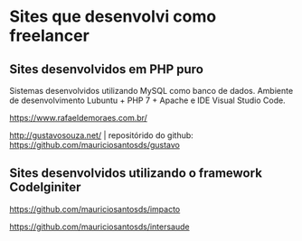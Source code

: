 # Sites que desenvolvi como freelancer

## Sites desenvolvidos em PHP puro

Sistemas desenvolvidos utilizando MySQL como banco de dados.
Ambiente de desenvolvimento Lubuntu + PHP 7 + Apache e IDE Visual Studio Code.

https://www.rafaeldemoraes.com.br/

http://gustavosouza.net/ | repositórido do github: https://github.com/mauriciosantosds/gustavo

## Sites desenvolvidos utilizando o framework CodeIginiter

https://github.com/mauriciosantosds/impacto

https://github.com/mauriciosantosds/intersaude
